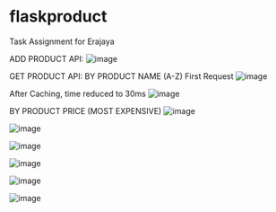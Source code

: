 # flaskproduct
Task Assignment for Erajaya

ADD PRODUCT API:
![image](https://user-images.githubusercontent.com/61260701/229066182-7f3cefe0-7362-4da8-8b10-c32736164f73.png)

GET PRODUCT API:
BY PRODUCT NAME (A-Z)
First Request
![image](https://user-images.githubusercontent.com/61260701/229066484-0311e478-6e3a-4c2b-a44c-0860bb3fad97.png)

After Caching, time reduced to 30ms
![image](https://user-images.githubusercontent.com/61260701/229066590-5f82c9bc-47dd-4569-9478-5f68a14719f5.png)

BY PRODUCT PRICE (MOST EXPENSIVE)
![image](https://user-images.githubusercontent.com/61260701/229067199-6bef0782-378a-4a24-8d31-1d2fa0055df3.png)

![image](https://user-images.githubusercontent.com/61260701/229067234-d17aa94b-0f96-49bd-9ea8-bd99eb459b24.png)

![image](https://user-images.githubusercontent.com/61260701/229067269-d81e5982-0079-4000-96be-2e03df16784b.png)

![image](https://user-images.githubusercontent.com/61260701/229067302-92dcd43d-b565-40dc-b0dc-45a5d0b08134.png)

![image](https://user-images.githubusercontent.com/61260701/229067347-8f0cf3fb-ac89-463d-9e52-0b973a2ca10e.png)

![image](https://user-images.githubusercontent.com/61260701/229067393-93635cdd-4052-498e-8d2b-f557e1f02206.png)

